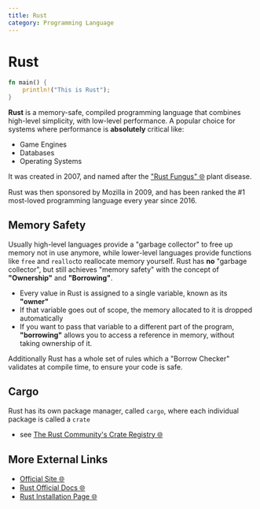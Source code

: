 ```yaml
---
title: Rust
category: Programming Language
---
```


# Rust 
```rust 
fn main() {
    println!("This is Rust");
}
```
**Rust** is a memory-safe, compiled programming language that combines 
high-level simplicity, with low-level performance. A popular choice for systems 
where performance is **absolutely** critical like:
  - Game Engines
  - Databases
  - Operating Systems

It was created in 2007, and named after the 
["Rust Fungus" 🌐](https://en.wikipedia.org/wiki/Rust_(fungus)) plant disease.

Rust was then sponsored by Mozilla in 2009, and has been ranked the #1 
most-loved programming language every year since 2016.

## Memory Safety
Usually high-level languages provide a "garbage collector" to free up memory not 
in use anymore, while lower-level languages provide functions like `free` and 
`realloc`to reallocate memory yourself. Rust has **no** "garbage collector", 
but still achieves "memory safety" with the concept of **"Ownership"** and 
**"Borrowing"**.
  - Every value in Rust is assigned to a single variable, known as its 
  **"owner"**
  - If that variable goes out of scope, the memory allocated to it is dropped 
  automatically
  - If you want to pass that variable to a different part of the program, 
  **"borrowing"** 
  allows you to access a reference in memory, without taking ownership of it.

Additionally Rust has a whole set of rules which a "Borrow Checker" validates at 
compile time, to ensure your code is safe.

## Cargo 
Rust has its own package manager, called `cargo`, where each individual package 
is called a `crate`
  - see [The Rust Community's Crate Registry 🌐](https://crates.io/)

## More External Links
- [Official Site 🌐](https://www.rust-lang.org/)
- [Rust Official Docs 🌐](https://doc.rust-lang.org/book/)
- [Rust Installation Page 🌐](https://doc.rust-lang.org/book/ch01-01-installation.html)

